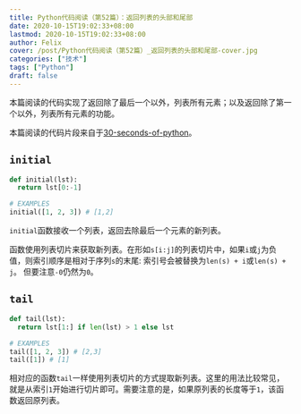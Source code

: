 ```yaml
---
title: Python代码阅读（第52篇）：返回列表的头部和尾部
date: 2020-10-15T19:02:33+08:00
lastmod: 2020-10-15T19:02:33+08:00
author: Felix
cover: /post/Python代码阅读（第52篇）_返回列表的头部和尾部-cover.jpg
categories: ["技术"]
tags: ["Python"]
draft: false
---
```


本篇阅读的代码实现了返回除了最后一个以外，列表所有元素；以及返回除了第一个以外，列表所有元素的功能。

本篇阅读的代码片段来自于[30-seconds-of-python](https://github.com/30-seconds/30-seconds-of-python)。

<!--more-->

## `initial`

```python
def initial(lst):
  return lst[0:-1]

# EXAMPLES
initial([1, 2, 3]) # [1,2]
```

`initial`函数接收一个列表，返回去除最后一个元素的新列表。

函数使用列表切片来获取新列表。在形如`s[i:j]`的列表切片中，如果`i`或`j`为负值，则索引顺序是相对于序列`s`的末尾: 索引号会被替换为`len(s) + i`或`len(s) + j`。 但要注意`-0`仍然为`0`。

## `tail`

```python
def tail(lst):
  return lst[1:] if len(lst) > 1 else lst

# EXAMPLES
tail([1, 2, 3]) # [2,3]
tail([1]) # [1]
```

相对应的函数`tail`一样使用列表切片的方式提取新列表。这里的用法比较常见，就是从索引`1`开始进行切片即可。需要注意的是，如果原列表的长度等于`1`，该函数返回原列表。
